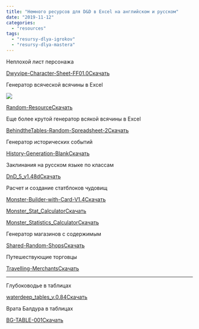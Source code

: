 ```yaml
---
title: "Немного ресурсов для D&D в Excel на английском и русском"
date: "2019-11-12"
categories: 
  - "resources"
tags: 
  - "resursy-dlya-igrokov"
  - "resursy-dlya-mastera"
---
```


Неплохой лист персонажа

[Dwyvipe-Character-Sheet-FF01.0](https://cyborgsandmages.com/wp-content/uploads/2019/11/Dwyvipe-Character-Sheet-FF01.0.xlsx)[Скачать](https://cyborgsandmages.com/wp-content/uploads/2019/11/Dwyvipe-Character-Sheet-FF01.0.xlsx)

Генератор всяческой всячины в Excel

![](https://cyborgsandmages.com/wp-content/uploads/2019/11/image.png)

[Random-Resource](https://cyborgsandmages.com/wp-content/uploads/2019/11/Random-Resource.xlsm)[Скачать](https://cyborgsandmages.com/wp-content/uploads/2019/11/Random-Resource.xlsm)

Еще более крутой генератор всякой всячины в Excel

[BehindtheTables-Random-Spreadsheet-2](https://cyborgsandmages.com/wp-content/uploads/2019/11/BehindtheTables-Random-Spreadsheet-2.xlsx)[Скачать](https://cyborgsandmages.com/wp-content/uploads/2019/11/BehindtheTables-Random-Spreadsheet-2.xlsx)

Генератор исторических событий

[History-Generation-Blank](https://cyborgsandmages.com/wp-content/uploads/2019/11/History-Generation-Blank.xlsx)[Скачать](https://cyborgsandmages.com/wp-content/uploads/2019/11/History-Generation-Blank.xlsx)

Заклинания на русском языке по классам

[DnD\_5\_v1.48d](https://cyborgsandmages.com/wp-content/uploads/2019/11/DnD_5_v1.48d.xlsx)[Скачать](https://cyborgsandmages.com/wp-content/uploads/2019/11/DnD_5_v1.48d.xlsx)

Расчет и создание статблоков чудовищ

[Monster-Builder-with-Card-V1.4](https://cyborgsandmages.com/wp-content/uploads/2019/11/Monster-Builder-with-Card-V1.4.xlsx)[Скачать](https://cyborgsandmages.com/wp-content/uploads/2019/11/Monster-Builder-with-Card-V1.4.xlsx)

[Monster\_Stat\_Calculator](https://cyborgsandmages.com/wp-content/uploads/2019/11/Monster_Stat_Calculator.xlsx)[Скачать](https://cyborgsandmages.com/wp-content/uploads/2019/11/Monster_Stat_Calculator.xlsx)

[Monster\_Statistics\_Calculator](https://cyborgsandmages.com/wp-content/uploads/2019/11/Monster_Statistics_Calculator.xlsx)[Скачать](https://cyborgsandmages.com/wp-content/uploads/2019/11/Monster_Statistics_Calculator.xlsx)

Генератор магазинов с содержимым

[Shared-Random-Shops](https://cyborgsandmages.com/wp-content/uploads/2019/11/Shared-Random-Shops.xlsx)[Скачать](https://cyborgsandmages.com/wp-content/uploads/2019/11/Shared-Random-Shops.xlsx)

Путешествующие торговцы

[Travelling-Merchants](https://cyborgsandmages.com/wp-content/uploads/2019/11/Travelling-Merchants.xlsx)[Скачать](https://cyborgsandmages.com/wp-content/uploads/2019/11/Travelling-Merchants.xlsx)

* * *

Глубоководье в таблицах

[waterdeep\_tables\_v.0.84](https://cyborgsandmages.com/wp-content/uploads/2019/11/waterdeep_tables_v.0.84.xlsx)[Скачать](https://cyborgsandmages.com/wp-content/uploads/2019/11/waterdeep_tables_v.0.84.xlsx)

Врата Балдура в таблицах

[BG-TABLE-001](https://cyborgsandmages.com/wp-content/uploads/2019/11/BG-TABLE-001.xlsx)[Скачать](https://cyborgsandmages.com/wp-content/uploads/2019/11/BG-TABLE-001.xlsx)
